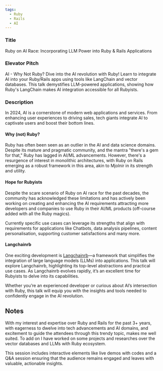 ```yaml
---
tags:
  - Ruby
  - Rails
  - AI
---
```

### Title
Ruby on AI Race: Incorporating LLM Power into Ruby & Rails Applications

### Elevator Pitch
AI - Why Not Ruby? Dive into the AI revolution with Ruby! Learn to integrate AI into your Ruby/Rails apps using tools like LangChain and vector databases. This talk demystifies LLM-powered applications, showing how Ruby's LangChain makes AI integration accessible for all Rubyists.

### Description
In 2024, AI is a cornerstone of modern web applications and services. From enhancing user experiences to driving sales, tech giants integrate AI to captivate users and boost their bottom lines.

#### Why (not) Ruby?
Ruby has often been seen as an outlier in the AI and data science domains. Despite its mature and pragmatic community, and the mantra "there's a gem for that," Ruby has lagged in AI/ML advancements. 
However, there's a resurgence of interest in monolithic architectures, with Ruby on Rails emerging as a robust framework in this area, akin to Mjolnir in its strength and utility.

#### Hope for Rubyists
Despite the scare scenario of Ruby on AI race for the past decades, the community has acknowledged these limitations and has actively been working on creating and enhancing the AI requirements attracting more developers and companies to use Ruby in their AI/ML products (off-course added with all the Ruby magics). 

Currently specific use cases can leverage its strengths that align with requirements for applications like Chatbots, data analysis pipelines, content personalisation, supporting customer satisfactions and many more.

#### Langchainrb
One exciting development is [Langchainrb](https://github.com/patterns-ai-core/langchainrb)—a framework that simplifies the integration of large language models (LLMs) into applications. This talk will explore Langchainrb, highlighting its top-level abstractions and practical use cases. As Langchainrb evolves rapidly, it’s an excellent time for Rubyists to delve into its capabilities.

Whether you’re an experienced developer or curious about AI’s intersection with Ruby, this talk will equip you with the insights and tools needed to confidently engage in the AI revolution.

## Notes
With my interest and expertise over Ruby and Rails for the past 3+ years, with eagerness to dwelve into tech advancements and AI domains, and excitement to guide the attendees through this trendy topic, makes me well suited. To add on I have worked on some projects and researches over the vector databases and LLMs with Ruby ecosystem.

This session includes interactive elements like live demos with codes and a Q&A session ensuring that the audience remains engaged and leaves with valuable, actionable insights.